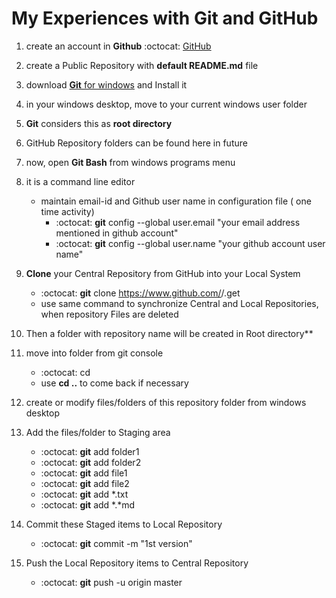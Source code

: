 My Experiences with Git and GitHub
==================================
1. create an account in **Github** :octocat: [GitHub](https://github.com/)
2. create a Public Repository with **default README.md** file
3. download [**Git** for windows](https://git-scm.com/downloads) and Install it

4. in your windows desktop, move to your current windows user folder
5. **Git** considers this as **root directory** 
6. GitHub Repository folders can be found here in future

7. now, open **Git Bash** from windows programs menu
8. it is a command line editor
	+ maintain email-id and Github user name in configuration file ( one time activity)  
		+ :octocat: **git** config --global user.email "your email address mentioned in github account"  
		+ :octocat: **git** config --global user.name "your github account user name"  
9. **Clone** your Central Repository from GitHub into your Local System  
	+ :octocat: **git** clone https://www.github.com/<github username>/<repository name>.get  
	+ use same command to synchronize Central and Local Repositories, when repository Files are deleted
10. Then a folder with repository name will be created in Root directory**
11. move into folder from git console  
	+ :octocat: cd <repository name>  
	+ use **cd ..** to come back if necessary  
12. create or modify files/folders of this repository folder from windows desktop
13. Add the files/folder to Staging area  
	+ :octocat: **git** add folder1  
	+ :octocat: **git** add folder2  
	+ :octocat: **git** add file1  
	+ :octocat: **git** add file2  
	+ :octocat: **git** add *.txt  
	+ :octocat: **git** add *.*md
14. Commit these Staged items to Local Repository  
	+ :octocat: **git** commit -m "1st version"
15. Push the Local Repository items to Central Repository  
	+ :octocat: **git** push -u origin master
		
		